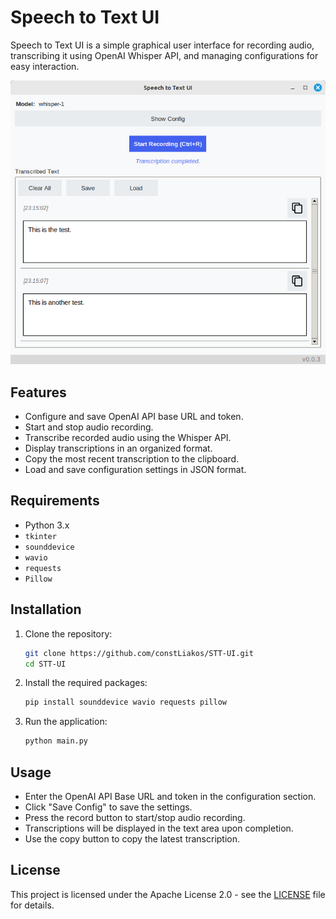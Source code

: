 # Speech to Text UI

Speech to Text UI is a simple graphical user interface for recording audio, transcribing it using OpenAI Whisper API, and managing configurations for easy interaction.

![Demo](docs/demo-01.png)

## Features

- Configure and save OpenAI API base URL and token.
- Start and stop audio recording.
- Transcribe recorded audio using the Whisper API.
- Display transcriptions in an organized format.
- Copy the most recent transcription to the clipboard.
- Load and save configuration settings in JSON format.

## Requirements

- Python 3.x
- `tkinter`
- `sounddevice`
- `wavio`
- `requests`
- `Pillow`

## Installation

1. Clone the repository:

   ```bash
   git clone https://github.com/constLiakos/STT-UI.git
   cd STT-UI
   ```

2. Install the required packages:

   ```bash
   pip install sounddevice wavio requests pillow
   ```

3. Run the application:

   ```bash
   python main.py
   ```

## Usage

- Enter the OpenAI API Base URL and token in the configuration section.
- Click "Save Config" to save the settings.
- Press the record button to start/stop audio recording.
- Transcriptions will be displayed in the text area upon completion.
- Use the copy button to copy the latest transcription.

## License

This project is licensed under the Apache License 2.0 - see the [LICENSE](LICENSE) file for details.
